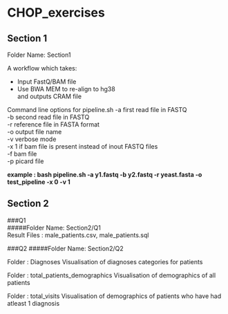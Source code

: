 # CHOP_exercises  
  
## Section 1  
Folder Name: Section1

A workflow which takes:
  - Input FastQ/BAM file
  - Use BWA MEM to re-align to hg38  
and outputs CRAM file

Command line options for pipeline.sh
-a first read file in FASTQ  
-b second read file in FASTQ  
-r reference file in FASTA format  
-o output file name  
-v verbose mode  
-x 1 if bam file is present instead of inout FASTQ files  
-f bam file  
-p picard file  
  
**example : bash pipeline.sh -a y1.fastq -b y2.fastq -r yeast.fasta -o test_pipeline -x 0 -v 1**  

## Section 2

###Q1  
#####Folder Name: Section2/Q1   
Result Files : male_patients.csv, male_patients.sql  

###Q2
#####Folder Name: Section2/Q2

Folder : Diagnoses
Visualisation of diagnoses categories for patients

Folder : total_patients_demographics
Visualisation of demographics of all patients

Folder : total_visits
Visualisation of demographics of patients who have had atleast 1 diagnosis


